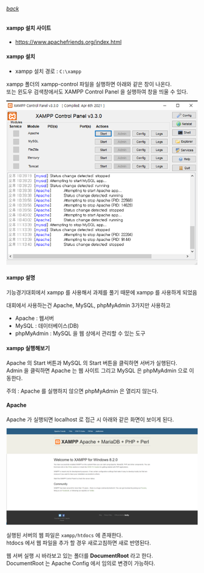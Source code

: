 ###### [back](../README.md)

#### xampp 설치 사이트

-   https://www.apachefriends.org/index.html

#### xampp 설치

-   xampp 설치 경로 : `C:\xampp`

xampp 폴더의 xampp-control 파일을 실행하면 아래와 같은 창이 나온다.  
또는 윈도우 검색창에서도 XAMPP Control Panel 을 실행하여 창을 띄울 수 있다.

![xampp-control](./images/xampp-control.png)

#### xampp 설명

기능경기대회에서 xampp 를 사용해서 과제를 풀기 때문에 xampp 를 사용하게 되었음

대회에서 사용하는건 Apache, MySQL, phpMyAdmin 3가지만 사용하고

-   Apache : 웹서버
-   MySQL : 데이터베이스(DB)
-   phpMyAdmin : MySQL 을 웹 상에서 관리할 수 있는 도구

#### xampp 실행해보기

Apache 의 Start 버튼과 MySQL 의 Start 버튼을 클릭하면 서버가 실행된다.  
Admin 을 클릭하면 Apache 는 웹 사이트 그리고 MySQL 은 phpMyAdmin 으로 이동한다.

주의 : Apache 를 실행하지 않으면 phpMyAdmin 은 열리지 않는다.

#### Apache

Apache 가 실행되면 localhost 로 접근 시 아래와 같은 화면이 보이게 된다.

![xampp-control](./images/xampp-default-page.png)

실행된 서버의 웹 파일은 `xampp/htdocs` 에 존재한다.  
htdocs 에서 웹 파일을 추가 할 경우 새로고침하면 새로 반영된다.

웹 서버 실행 시 바라보고 있는 폴더를 **DocumentRoot** 라고 한다.  
DocumentRoot 는 Apache Config 에서 임의로 변경이 가능하다.
